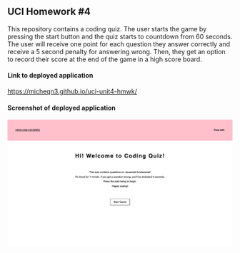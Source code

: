 ## UCI Homework #4

This repository contains a coding quiz. The user starts the game by pressing the start button and the quiz starts to countdown from 60 seconds.
The user will receive one point for each question they answer correctly and receive a 5 second penalty for answering wrong.
Then, they get an option to record their score at the end of the game in a high score board.

#### Link to deployed application

https://micheqn3.github.io/uci-unit4-hmwk/


#### Screenshot of deployed application 

![Screenshot](/Assets/coding-quiz-screenshot.png)


